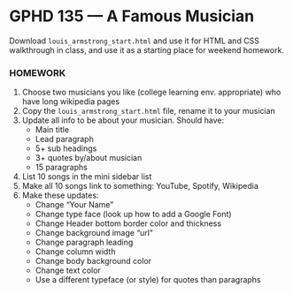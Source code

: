 # GPHD 135 — A Famous Musician

Download `louis_armstrong_start.html` and use it for HTML and CSS walkthrough in class, and use it as a starting place for weekend homework.

### HOMEWORK

1. Choose two musicians you like (college learning env. appropriate) who have long wikipedia pages
2. Copy the `louis_armstrong_start.html` file, rename it to your musician
3. Update all info to be about your musician. Should have:
    - Main title
    - Lead paragraph
    - 5+ sub headings
    - 3+ quotes by/about musician
    - 15 paragraphs
4. List 10 songs in the mini sidebar list
5. Make all 10 songs link to something: YouTube, Spotify, Wikipedia
6. Make these updates:
    - Change “Your Name”
    - Change type face (look up how to add a Google Font)
    - Change Header bottom border color and thickness
    - Change background image “url"
    - Change paragraph leading
    - Change column width
    - Change body background color
    - Change text color
    - Use a different typeface (or style) for quotes than paragraphs